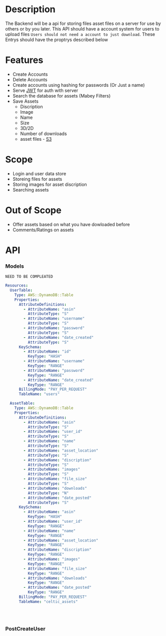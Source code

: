 # Description 
The Backend will be a api for storing files asset files on a server for use by others or by you later. This API should have a account system for users to upload files `Users should not need a account to just download`. These Entrys should have the proptrys described below



# Features
- Create Accounts
- Delete Accounts
- Create accounts using hashing for passwords (Or Just a name)
- Serve [JWT](https://jwt.io/) for auth with server 
- Search the database for assets (Mabey Filters)
- Save Assets 
	- Discription 
	- Image
	- Name
	- Size
	- 3D/2D
	- Number of downloads
	- asset files - [S3](https://aws.amazon.com/s3/?trkCampaign=acq_paid_search_brand&sc_channel=ps&sc_campaign=acquisition_US&sc_publisher=Google&sc_category=Storage&sc_country=US&sc_geo=NAMER&sc_outcome=acq&sc_detail=%2Bamazon%20%2Bweb%20%2Bstorage&sc_content={adgroup}&sc_matchtype=b&sc_segment=463367501468&sc_medium=ACQ-P|PS-GO|Brand|Desktop|SU|Storage|Solution|US|EN|Sitelink&s_kwcid=AL!4422!3!463367501468!b!!g!!%2Bamazon%20%2Bweb%20%2Bstorage&ef_id=CjwKCAiAo4OQBhBBEiwA5KWu_4DlyR3FcBrg8z7G7I-rBr7cCc9Ct2WCaBVbEb0LkPKqLnmuu6bxyhoCmuYQAvD_BwE:G:s&s_kwcid=AL!4422!3!463367501468!b!!g!!%2Bamazon%20%2Bweb%20%2Bstorage)


# Scope
- Login and user data store
- Storeing files for assets
- Storing images for asset discription
- Searching assets


# Out of Scope
- Offer assets based on what you have dowloaded before
- Comments/Ratings on assets


# API
### Models 
`NEED TO BE COMPLEATED`
```yaml
Resources:
  UserTable:
    Type: AWS::DynamoDB::Table
    Properties:
      AttributeDefinitions:
        - AttributeName: "asin"
          AttributeType: "S"
		- AttributeName: "username"
          AttributeType: "S"
		- AttributeName: "password"
          AttributeType: "S"
		- AttributeName: "date_created"
          AttributeType: "S"
      KeySchema:
        - AttributeName: "id"
          KeyType: "HASH"
		- AttributeName: "username"
          KeyType: "RANGE"
		- AttributeName: "password"
          KeyType: "RANGE"
		- AttributeName: "date_created"
          KeyType: "RANGE"
      BillingMode: "PAY_PER_REQUEST"
      TableName: "users"

  AssetTable:
    Type: AWS::DynamoDB::Table
    Properties:
      AttributeDefinitions:
        - AttributeName: "asin"
          AttributeType: "S"
        - AttributeName: "user_id"
          AttributeType: "S"
		- AttributeName: "name"
          AttributeType: "S"
		- AttributeName: "asset_location"
          AttributeType: "S"
		- AttributeName: "discription"
          AttributeType: "S"
		- AttributeName: "images"
          AttributeType: "S"
		- AttributeName: "file_size"
          AttributeType: "S"
		- AttributeName: "downloads"
          AttributeType: "N"
		- AttributeName: "date_posted"
          AttributeType: "S"
      KeySchema:
        - AttributeName: "asin"
          KeyType: "HASH"
        - AttributeName: "user_id"
          KeyType: "RANGE"
		- AttributeName: "name"
          KeyType: "RANGE"
		- AttributeName: "asset_location"
          KeyType: "RANGE"
		- AttributeName: "discription"
          KeyType: "RANGE"
		- AttributeName: "images"
          KeyType: "RANGE"
		- AttributeName: "file_size"
          KeyType: "RANGE"
		- AttributeName: "downloads"
          KeyType: "RANGE"
		- AttributeName: "date_posted"
          KeyType: "RANGE"
      BillingMode: "PAY_PER_REQUEST"
      TableName: "celtic_assets"

	
	

```

### PostCreateUser




